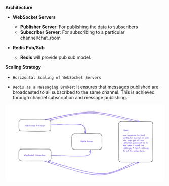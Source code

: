 **Architecture**

- **WebSocket Servers**

  - **Publisher Server**: For publishing the data to subscribers
  - **Subscriber Server**: For subscribing to a particular channel/chat_room

- **Redis Pub/Sub**

  - **Redis** will provide pub sub model.

**Scaling Strategy**

- `Horizontal Scaling of WebSocket Servers`

- `Redis as a Messaging Broker`: It ensures that messages published are broadcasted to all subscribed to the same channel. This is achieved through channel subscription and message publishing.

![Architecture Diagram](./assets/scaling.png)
